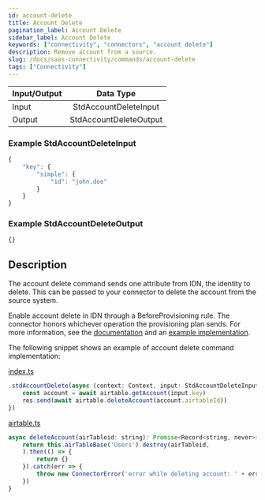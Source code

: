 ```yaml
---
id: account-delete
title: Account Delete
pagination_label: Account Delete
sidebar_label: Account Delete
keywords: ["connectivity", "connectors", "account delete"]
description: Remove account from a source.
slug: /docs/saas-connectivity/commands/account-delete
tags: ["Connectivity"]
---
```


| Input/Output |  Data Type                  |
|:-------------|:---------------------------:|
| Input        | StdAccountDeleteInput       |
| Output       | StdAccountDeleteOutput      |

### Example StdAccountDeleteInput

```javascript
{
    "key": {
        "simple": {
            "id": "john.doe"
        }
    }
}
```

### Example StdAccountDeleteOutput

```javascript
{}
```

## Description

The account delete command sends one attribute from IDN, the identity to delete. This can be passed to your connector to delete the account from the source system.

Enable account delete in IDN through a BeforeProvisioning rule. The connector honors whichever operation the provisioning plan sends. For more information, see the [documentation](https://community.sailpoint.com/t5/IdentityNow-Articles/IdentityNow-Rule-Guide/ta-p/76665) and an [example implementation](https://community.sailpoint.com/t5/IdentityNow-Wiki/IdentityNow-Rule-Guide-Before-Provisioning-Rule/ta-p/77415).

The following snippet shows an example of account delete command implementation:

[index.ts](https://github.com/sailpoint-oss/airtable-example-connector/blob/main/src/index.ts)

```javascript
.stdAccountDelete(async (context: Context, input: StdAccountDeleteInput, res: Response<StdAccountDeleteOutput>) => {
    const account = await airtable.getAccount(input.key)
    res.send(await airtable.deleteAccount(account.airtableId))
})
```

[airtable.ts](https://github.com/sailpoint-oss/airtable-example-connector/blob/main/src/airtable.ts)

```javascript
async deleteAccount(airTableid: string): Promise<Record<string, never>> {
    return this.airTableBase('Users').destroy(airTableid,
    ).then(() => {
        return {}
    }).catch(err => {
        throw new ConnectorError('error while deleting account: ' + err)
    })
}
```

